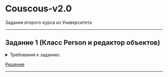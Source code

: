 # Couscous-v2.0
Задания второго курса из Университета
____
## Задание 1 (Класс Person и редактор объектов)
<details>
  <summary>Требования к заданию:</summary>
  
     1.Создать класс Person со свойствами: имя, возраст, модель телефона, номер телефона
     2.Создать конструктор дефолтных параметров
     3.Создать метод вывода информации
     4.Создать неограниченное количество экземпляров
     5.Создать метод вывода информации о всех пользователях
     6.Создать метод изменения модели и/или номера телефона
     7.Добавить проверку корректности номера телефона

</details>

[Решение](https://github.com/SeldereyTM/Couscous-v2.0/blob/master/Main.java)
____
